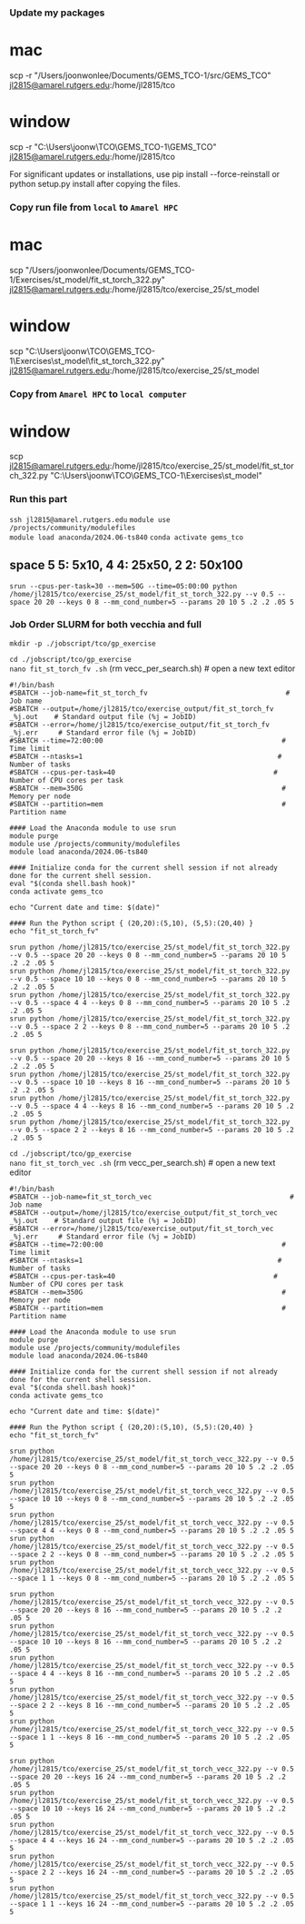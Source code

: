 ### Update my packages
# mac
scp -r "/Users/joonwonlee/Documents/GEMS_TCO-1/src/GEMS_TCO" jl2815@amarel.rutgers.edu:/home/jl2815/tco

# window
scp -r "C:\Users\joonw\TCO\GEMS_TCO-1\GEMS_TCO" jl2815@amarel.rutgers.edu:/home/jl2815/tco

For significant updates or installations, use pip install --force-reinstall or python setup.py install after copying the files.

### Copy run file from ```local``` to ```Amarel HPC```

# mac
scp "/Users/joonwonlee/Documents/GEMS_TCO-1/Exercises/st_model/fit_st_torch_322.py" jl2815@amarel.rutgers.edu:/home/jl2815/tco/exercise_25/st_model

# window
scp "C:\Users\joonw\TCO\GEMS_TCO-1\Exercises\st_model\fit_st_torch_322.py" jl2815@amarel.rutgers.edu:/home/jl2815/tco/exercise_25/st_model

### Copy from ```Amarel HPC``` to ```local computer```

# window
scp jl2815@amarel.rutgers.edu:/home/jl2815/tco/exercise_25/st_model/fit_st_torch_322.py "C:\Users\joonw\TCO\GEMS_TCO-1\Exercises\st_model\"

### Run this part
```ssh jl2815@amarel.rutgers.edu```
```module use /projects/community/modulefiles```           
```module load anaconda/2024.06-ts840``` 
```conda activate gems_tco```

## space 5 5: 5x10, 4 4: 25x50, 2 2: 50x100


``` srun --cpus-per-task=30 --mem=50G --time=05:00:00 python /home/jl2815/tco/exercise_25/st_model/fit_st_torch_322.py --v 0.5 --space 20 20 --keys 0 8 --mm_cond_number=5 --params 20 10 5 .2 .2 .05 5  ```


### Job Order SLURM for both vecchia and full
```mkdir -p ./jobscript/tco/gp_exercise```      

```cd ./jobscript/tco/gp_exercise```                          
```nano fit_st_torch_fv .sh```         (rm vecc_per_search.sh)        # open a new text editor     

``` 
#!/bin/bash
#SBATCH --job-name=fit_st_torch_fv                                  # Job name
#SBATCH --output=/home/jl2815/tco/exercise_output/fit_st_torch_fv _%j.out    # Standard output file (%j = JobID)
#SBATCH --error=/home/jl2815/tco/exercise_output/fit_st_torch_fv _%j.err     # Standard error file (%j = JobID)
#SBATCH --time=72:00:00                                            # Time limit
#SBATCH --ntasks=1                                                # Number of tasks
#SBATCH --cpus-per-task=40                                       # Number of CPU cores per task
#SBATCH --mem=350G                                                 # Memory per node
#SBATCH --partition=mem                                            # Partition name

#### Load the Anaconda module to use srun 
module purge                                              
module use /projects/community/modulefiles                 
module load anaconda/2024.06-ts840 

#### Initialize conda for the current shell session if not already done for the current shell session.
eval "$(conda shell.bash hook)"
conda activate gems_tco

echo "Current date and time: $(date)"

#### Run the Python script { (20,20):(5,10), (5,5):(20,40) }
echo "fit_st_torch_fv"

srun python /home/jl2815/tco/exercise_25/st_model/fit_st_torch_322.py --v 0.5 --space 20 20 --keys 0 8 --mm_cond_number=5 --params 20 10 5 .2 .2 .05 5 
srun python /home/jl2815/tco/exercise_25/st_model/fit_st_torch_322.py --v 0.5 --space 10 10 --keys 0 8 --mm_cond_number=5 --params 20 10 5 .2 .2 .05 5 
srun python /home/jl2815/tco/exercise_25/st_model/fit_st_torch_322.py --v 0.5 --space 4 4 --keys 0 8 --mm_cond_number=5 --params 20 10 5 .2 .2 .05 5 
srun python /home/jl2815/tco/exercise_25/st_model/fit_st_torch_322.py --v 0.5 --space 2 2 --keys 0 8 --mm_cond_number=5 --params 20 10 5 .2 .2 .05 5 

srun python /home/jl2815/tco/exercise_25/st_model/fit_st_torch_322.py --v 0.5 --space 20 20 --keys 8 16 --mm_cond_number=5 --params 20 10 5 .2 .2 .05 5 
srun python /home/jl2815/tco/exercise_25/st_model/fit_st_torch_322.py --v 0.5 --space 10 10 --keys 8 16 --mm_cond_number=5 --params 20 10 5 .2 .2 .05 5 
srun python /home/jl2815/tco/exercise_25/st_model/fit_st_torch_322.py --v 0.5 --space 4 4 --keys 8 16 --mm_cond_number=5 --params 20 10 5 .2 .2 .05 5 
srun python /home/jl2815/tco/exercise_25/st_model/fit_st_torch_322.py --v 0.5 --space 2 2 --keys 8 16 --mm_cond_number=5 --params 20 10 5 .2 .2 .05 5 

```


```cd ./jobscript/tco/gp_exercise```                          
```nano fit_st_torch_vec .sh```         (rm vecc_per_search.sh)        # open a new text editor     

``` 
#!/bin/bash
#SBATCH --job-name=fit_st_torch_vec                                  # Job name
#SBATCH --output=/home/jl2815/tco/exercise_output/fit_st_torch_vec _%j.out    # Standard output file (%j = JobID)
#SBATCH --error=/home/jl2815/tco/exercise_output/fit_st_torch_vec _%j.err     # Standard error file (%j = JobID)
#SBATCH --time=72:00:00                                            # Time limit
#SBATCH --ntasks=1                                                # Number of tasks
#SBATCH --cpus-per-task=40                                       # Number of CPU cores per task
#SBATCH --mem=350G                                                 # Memory per node
#SBATCH --partition=mem                                            # Partition name

#### Load the Anaconda module to use srun 
module purge                                              
module use /projects/community/modulefiles                 
module load anaconda/2024.06-ts840 

#### Initialize conda for the current shell session if not already done for the current shell session.
eval "$(conda shell.bash hook)"
conda activate gems_tco

echo "Current date and time: $(date)"

#### Run the Python script { (20,20):(5,10), (5,5):(20,40) }
echo "fit_st_torch_fv"

srun python /home/jl2815/tco/exercise_25/st_model/fit_st_torch_vecc_322.py --v 0.5 --space 20 20 --keys 0 8 --mm_cond_number=5 --params 20 10 5 .2 .2 .05 5 
srun python /home/jl2815/tco/exercise_25/st_model/fit_st_torch_vecc_322.py --v 0.5 --space 10 10 --keys 0 8 --mm_cond_number=5 --params 20 10 5 .2 .2 .05 5 
srun python /home/jl2815/tco/exercise_25/st_model/fit_st_torch_vecc_322.py --v 0.5 --space 4 4 --keys 0 8 --mm_cond_number=5 --params 20 10 5 .2 .2 .05 5 
srun python /home/jl2815/tco/exercise_25/st_model/fit_st_torch_vecc_322.py --v 0.5 --space 2 2 --keys 0 8 --mm_cond_number=5 --params 20 10 5 .2 .2 .05 5 
srun python /home/jl2815/tco/exercise_25/st_model/fit_st_torch_vecc_322.py --v 0.5 --space 1 1 --keys 0 8 --mm_cond_number=5 --params 20 10 5 .2 .2 .05 5 

srun python /home/jl2815/tco/exercise_25/st_model/fit_st_torch_vecc_322.py --v 0.5 --space 20 20 --keys 8 16 --mm_cond_number=5 --params 20 10 5 .2 .2 .05 5 
srun python /home/jl2815/tco/exercise_25/st_model/fit_st_torch_vecc_322.py --v 0.5 --space 10 10 --keys 8 16 --mm_cond_number=5 --params 20 10 5 .2 .2 .05 5 
srun python /home/jl2815/tco/exercise_25/st_model/fit_st_torch_vecc_322.py --v 0.5 --space 4 4 --keys 8 16 --mm_cond_number=5 --params 20 10 5 .2 .2 .05 5 
srun python /home/jl2815/tco/exercise_25/st_model/fit_st_torch_vecc_322.py --v 0.5 --space 2 2 --keys 8 16 --mm_cond_number=5 --params 20 10 5 .2 .2 .05 5 
srun python /home/jl2815/tco/exercise_25/st_model/fit_st_torch_vecc_322.py --v 0.5 --space 1 1 --keys 8 16 --mm_cond_number=5 --params 20 10 5 .2 .2 .05 5 

srun python /home/jl2815/tco/exercise_25/st_model/fit_st_torch_vecc_322.py --v 0.5 --space 20 20 --keys 16 24 --mm_cond_number=5 --params 20 10 5 .2 .2 .05 5 
srun python /home/jl2815/tco/exercise_25/st_model/fit_st_torch_vecc_322.py --v 0.5 --space 10 10 --keys 16 24 --mm_cond_number=5 --params 20 10 5 .2 .2 .05 5 
srun python /home/jl2815/tco/exercise_25/st_model/fit_st_torch_vecc_322.py --v 0.5 --space 4 4 --keys 16 24 --mm_cond_number=5 --params 20 10 5 .2 .2 .05 5 
srun python /home/jl2815/tco/exercise_25/st_model/fit_st_torch_vecc_322.py --v 0.5 --space 2 2 --keys 16 24 --mm_cond_number=5 --params 20 10 5 .2 .2 .05 5 
srun python /home/jl2815/tco/exercise_25/st_model/fit_st_torch_vecc_322.py --v 0.5 --space 1 1 --keys 16 24 --mm_cond_number=5 --params 20 10 5 .2 .2 .05 5 



```